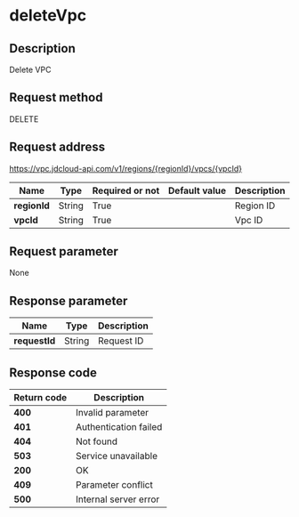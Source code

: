 # deleteVpc


## Description
Delete VPC

## Request method
DELETE

## Request address
https://vpc.jdcloud-api.com/v1/regions/{regionId}/vpcs/{vpcId}

|Name|Type|Required or not|Default value|Description|
|---|---|---|---|---|
|**regionId**|String|True| |Region ID|
|**vpcId**|String|True| |Vpc ID|

## Request parameter
None


## Response parameter
|Name|Type|Description|
|---|---|---|
|**requestId**|String|Request ID|



## Response code
|Return code|Description|
|---|---|
|**400**|Invalid parameter|
|**401**|Authentication failed|
|**404**|Not found|
|**503**|Service unavailable|
|**200**|OK|
|**409**|Parameter conflict |
|**500**|Internal server error|
